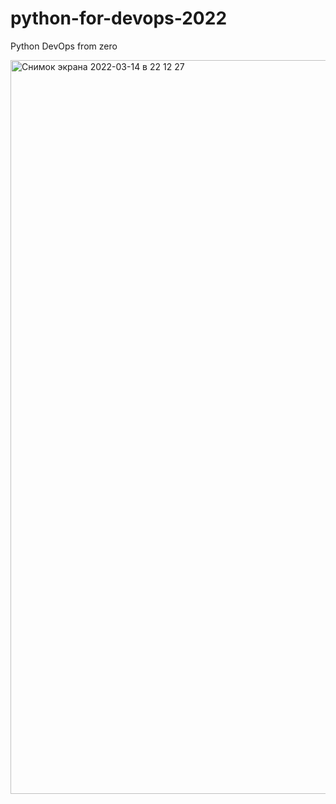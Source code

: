 # python-for-devops-2022
Python DevOps from zero

<img width="1174" alt="Снимок экрана 2022-03-14 в 22 12 27" src="https://user-images.githubusercontent.com/36746332/204644329-5ff90a44-0456-480c-83d4-d44ee92f8f47.png">
